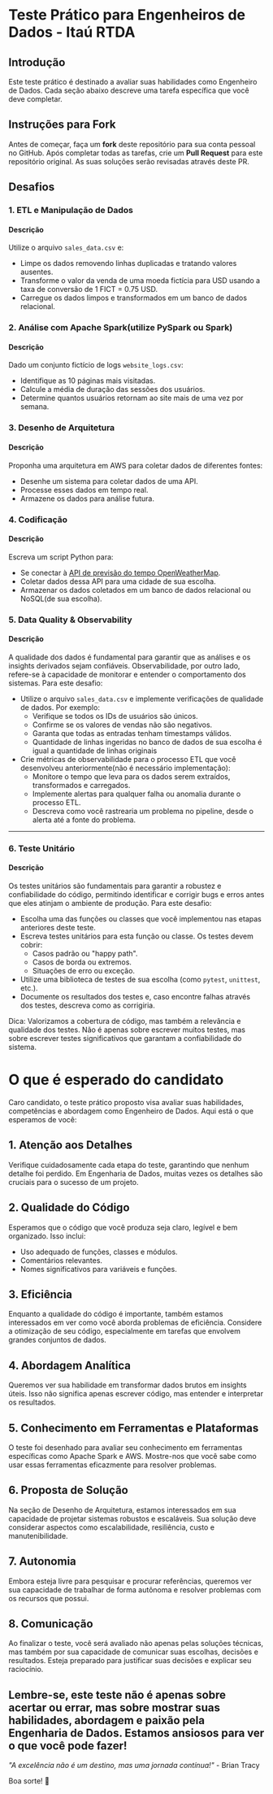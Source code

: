 # Teste Prático para Engenheiros de Dados - Itaú RTDA

## Introdução

Este teste prático é destinado a avaliar suas habilidades como Engenheiro de Dados. Cada seção abaixo descreve uma tarefa específica que você deve completar.

## Instruções para Fork

Antes de começar, faça um **fork** deste repositório para sua conta pessoal no GitHub. Após completar todas as tarefas, crie um **Pull Request** para este repositório original. As suas soluções serão revisadas através deste PR.

## Desafios

### 1. ETL e Manipulação de Dados

#### Descrição

Utilize o arquivo `sales_data.csv` e:

- Limpe os dados removendo linhas duplicadas e tratando valores ausentes.
- Transforme o valor da venda de uma moeda fictícia para USD usando a taxa de conversão de 1 FICT = 0.75 USD.
- Carregue os dados limpos e transformados em um banco de dados relacional.

### 2. Análise com Apache Spark(utilize PySpark ou Spark)

#### Descrição

Dado um conjunto fictício de logs `website_logs.csv`:

- Identifique as 10 páginas mais visitadas.
- Calcule a média de duração das sessões dos usuários.
- Determine quantos usuários retornam ao site mais de uma vez por semana.

### 3. Desenho de Arquitetura

#### Descrição

Proponha uma arquitetura em AWS para coletar dados de diferentes fontes:

- Desenhe um sistema para coletar dados de uma API.
- Processe esses dados em tempo real.
- Armazene os dados para análise futura.

### 4. Codificação

#### Descrição

Escreva um script Python para:

- Se conectar à [API de previsão do tempo OpenWeatherMap](https://openweathermap.org/api).
- Coletar dados dessa API para uma cidade de sua escolha.
- Armazenar os dados coletados em um banco de dados relacional ou NoSQL(de sua escolha).

### 5. Data Quality & Observability

#### Descrição

A qualidade dos dados é fundamental para garantir que as análises e os insights derivados sejam confiáveis. Observabilidade, por outro lado, refere-se à capacidade de monitorar e entender o comportamento dos sistemas. Para este desafio:

- Utilize o arquivo `sales_data.csv` e implemente verificações de qualidade de dados. Por exemplo:
  - Verifique se todos os IDs de usuários são únicos.
  - Confirme se os valores de vendas não são negativos.
  - Garanta que todas as entradas tenham timestamps válidos.
  - Quantidade de linhas ingeridas no banco de dados de sua escolha é igual a quantidade de linhas originais
- Crie métricas de observabilidade para o processo ETL que você desenvolveu anteriormente(não é necessário implementação):
  - Monitore o tempo que leva para os dados serem extraídos, transformados e carregados.
  - Implemente alertas para qualquer falha ou anomalia durante o processo ETL.
  - Descreva como você rastrearia um problema no pipeline, desde o alerta até a fonte do problema.
---

### 6. Teste Unitário

#### Descrição

Os testes unitários são fundamentais para garantir a robustez e confiabilidade do código, permitindo identificar e corrigir bugs e erros antes que eles atinjam o ambiente de produção. Para este desafio:

- Escolha uma das funções ou classes que você implementou nas etapas anteriores deste teste.
- Escreva testes unitários para esta função ou classe. Os testes devem cobrir:
  - Casos padrão ou "happy path".
  - Casos de borda ou extremos.
  - Situações de erro ou exceção.
- Utilize uma biblioteca de testes de sua escolha (como `pytest`, `unittest`, etc.).
- Documente os resultados dos testes e, caso encontre falhas através dos testes, descreva como as corrigiria.

Dica: Valorizamos a cobertura de código, mas também a relevância e qualidade dos testes. Não é apenas sobre escrever muitos testes, mas sobre escrever testes significativos que garantam a confiabilidade do sistema.

# O que é esperado do candidato

Caro candidato, o teste prático proposto visa avaliar suas habilidades, competências e abordagem como Engenheiro de Dados. Aqui está o que esperamos de você:

## 1. Atenção aos Detalhes

Verifique cuidadosamente cada etapa do teste, garantindo que nenhum detalhe foi perdido. Em Engenharia de Dados, muitas vezes os detalhes são cruciais para o sucesso de um projeto.

## 2. Qualidade do Código

Esperamos que o código que você produza seja claro, legível e bem organizado. Isso inclui:
- Uso adequado de funções, classes e módulos.
- Comentários relevantes.
- Nomes significativos para variáveis e funções.

## 3. Eficiência

Enquanto a qualidade do código é importante, também estamos interessados em ver como você aborda problemas de eficiência. Considere a otimização de seu código, especialmente em tarefas que envolvem grandes conjuntos de dados.

## 4. Abordagem Analítica

Queremos ver sua habilidade em transformar dados brutos em insights úteis. Isso não significa apenas escrever código, mas entender e interpretar os resultados.

## 5. Conhecimento em Ferramentas e Plataformas

O teste foi desenhado para avaliar seu conhecimento em ferramentas específicas como Apache Spark e AWS. Mostre-nos que você sabe como usar essas ferramentas eficazmente para resolver problemas.

## 6. Proposta de Solução

Na seção de Desenho de Arquitetura, estamos interessados em sua capacidade de projetar sistemas robustos e escaláveis. Sua solução deve considerar aspectos como escalabilidade, resiliência, custo e manutenibilidade.

## 7. Autonomia

Embora esteja livre para pesquisar e procurar referências, queremos ver sua capacidade de trabalhar de forma autônoma e resolver problemas com os recursos que possui.

## 8. Comunicação

Ao finalizar o teste, você será avaliado não apenas pelas soluções técnicas, mas também por sua capacidade de comunicar suas escolhas, decisões e resultados. Esteja preparado para justificar suas decisões e explicar seu raciocínio.

Lembre-se, este teste não é apenas sobre acertar ou errar, mas sobre mostrar suas habilidades, abordagem e paixão pela Engenharia de Dados. Estamos ansiosos para ver o que você pode fazer!
---

*"A excelência não é um destino, mas uma jornada contínua!"* - Brian Tracy

Boa sorte! 🚀
